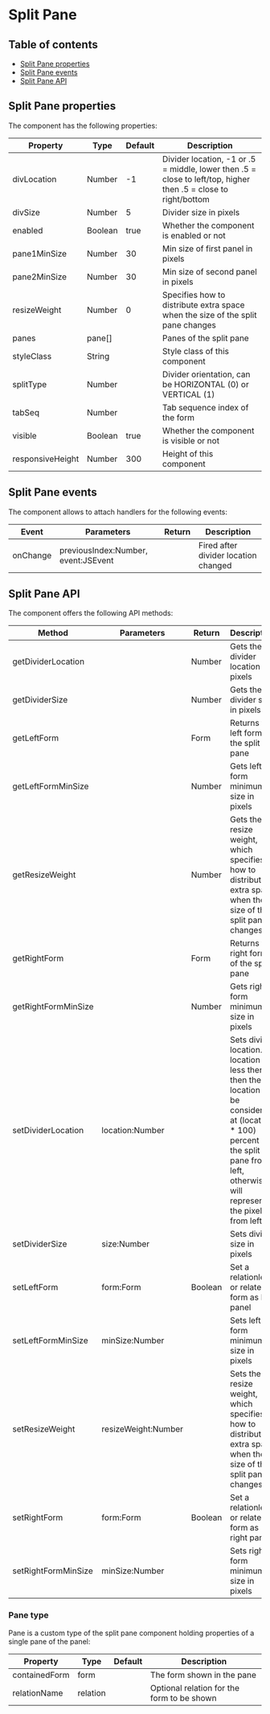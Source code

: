 # Split Pane

## Table of contents

* [Split Pane properties](split-pane.md#split-pane-properties)
* [Split Pane events](split-pane.md#split-pane-events)
* [Split Pane API](split-pane.md#split-pane-api)

## Split Pane properties

The component has the following properties:

| Property         | Type    | Default | Description                                                                                                    |
| ---------------- | ------- | ------- | -------------------------------------------------------------------------------------------------------------- |
| divLocation      | Number  | -1      | Divider location, -1 or .5 = middle, lower then .5 = close to left/top, higher then .5 = close to right/bottom |
| divSize          | Number  | 5       | Divider size in pixels                                                                                         |
| enabled          | Boolean | true    | Whether the component is enabled or not                                                                        |
| pane1MinSize     | Number  | 30      | Min size of first panel in pixels                                                                              |
| pane2MinSize     | Number  | 30      | Min size of second panel in pixels                                                                             |
| resizeWeight     | Number  | 0       | Specifies how to distribute extra space when the size of the split pane changes                                |
| panes            | pane\[] |         | Panes of the split pane                                                                                        |
| styleClass       | String  |         | Style class of this component                                                                                  |
| splitType        | Number  |         | Divider orientation, can be HORIZONTAL (0) or VERTICAL (1)                                                     |
| tabSeq           | Number  |         | Tab sequence index of the form                                                                                 |
| visible          | Boolean | true    | Whether the component is visible or not                                                                        |
| responsiveHeight | Number  | 300     | Height of this component                                                                                       |

## Split Pane events

The component allows to attach handlers for the following events:

| Event    | Parameters                          | Return | Description                          |
| -------- | ----------------------------------- | ------ | ------------------------------------ |
| onChange | previousIndex:Number, event:JSEvent |        | Fired after divider location changed |

## Split Pane API

The component offers the following API methods:

| Method              | Parameters          | Return  | Description                                                                                                                                                                                       |
| ------------------- | ------------------- | ------- | ------------------------------------------------------------------------------------------------------------------------------------------------------------------------------------------------- |
| getDividerLocation  |                     | Number  | Gets the divider location in pixels                                                                                                                                                               |
| getDividerSize      |                     | Number  | Gets the divider size in pixels                                                                                                                                                                   |
| getLeftForm         |                     | Form    | Returns the left form of the split pane                                                                                                                                                           |
| getLeftFormMinSize  |                     | Number  | Gets left form minimum size in pixels                                                                                                                                                             |
| getResizeWeight     |                     | Number  | Gets the resize weight, which specifies how to distribute extra space when the size of the split pane changes                                                                                     |
| getRightForm        |                     | Form    | Returns the right form of the split pane                                                                                                                                                          |
| getRightFormMinSize |                     | Number  | Gets right form minimum size in pixels                                                                                                                                                            |
| setDividerLocation  | location:Number     |         | Sets divider location. If location is less then 1 then the location will be considered at (location \* 100) percent of the split pane from left, otherwise it will represent the pixels from left |
| setDividerSize      | size:Number         |         | Sets divider size in pixels                                                                                                                                                                       |
| setLeftForm         | form:Form           | Boolean | Set a relationless or related form as left panel                                                                                                                                                  |
| setLeftFormMinSize  | minSize:Number      |         | Sets left form minimum size in pixels                                                                                                                                                             |
| setResizeWeight     | resizeWeight:Number |         | Sets the resize weight, which specifies how to distribute extra space when the size of the split pane changes                                                                                     |
| setRightForm        | form:Form           | Boolean | Set a relationless or related form as right panel                                                                                                                                                 |
| setRightFormMinSize | minSize:Number      |         | Sets right form minimum size in pixels                                                                                                                                                            |

### Pane type

Pane is a custom type of the split pane component holding properties of a single pane of the panel:

| Property      | Type     | Default | Description                                |
| ------------- | -------- | ------- | ------------------------------------------ |
| containedForm | form     |         | The form shown in the pane                 |
| relationName  | relation |         | Optional relation for the form to be shown |
